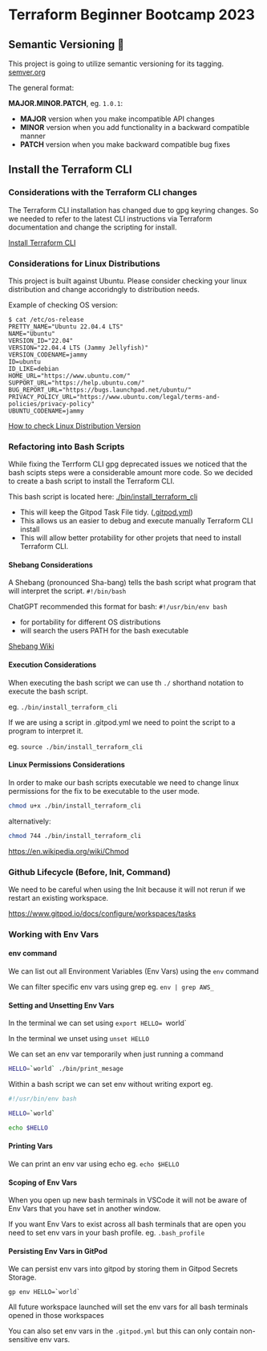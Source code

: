 # Terraform Beginner Bootcamp 2023

## Semantic Versioning :mage:

This project is going to utilize semantic versioning for its tagging.
[semver.org](https://semver.org/)


The general format:

**MAJOR.MINOR.PATCH**, eg. `1.0.1`:

- **MAJOR** version when you make incompatible API changes
- **MINOR** version when you add functionality in a backward compatible manner
- **PATCH** version when you make backward compatible bug fixes

## Install the Terraform CLI

### Considerations with the Terraform CLI changes
The Terraform CLI installation has changed due to gpg keyring changes. So we needed to refer to the latest CLI instructions via Terraform documentation and change the scripting for install.

[Install Terraform CLI](https://developer.hashicorp.com/terraform/tutorials/aws-get-started/install-cli)

### Considerations for Linux Distributions

This project is built against Ubuntu.
Please consider checking your linux distribution and change accoridngly to distribution needs.

Example of checking OS version:

```
$ cat /etc/os-release
PRETTY_NAME="Ubuntu 22.04.4 LTS"
NAME="Ubuntu"
VERSION_ID="22.04"
VERSION="22.04.4 LTS (Jammy Jellyfish)"
VERSION_CODENAME=jammy
ID=ubuntu
ID_LIKE=debian
HOME_URL="https://www.ubuntu.com/"
SUPPORT_URL="https://help.ubuntu.com/"
BUG_REPORT_URL="https://bugs.launchpad.net/ubuntu/"
PRIVACY_POLICY_URL="https://www.ubuntu.com/legal/terms-and-policies/privacy-policy"
UBUNTU_CODENAME=jammy
```

[How to check Linux Distribution Version](https://www.cyberciti.biz/faq/find-linux-distribution-name-version-number/)


### Refactoring into Bash Scripts

While fixing the Terrform CLI gpg deprecated issues we noticed that the bash scipts steps were a considerable amount more code. So we decided to create a bash script to install the Terraform CLI. 

This bash script is located here: [./bin/install_terraform_cli](./bin/install_terraform_cli)

- This will keep the Gitpod Task File tidy. ([.gitpod.yml](.gitpod.yml))
- This allows us an easier to debug and execute manually Terraform CLI install
- This will allow better protability for other projets that need to install Terraform CLI.

#### Shebang Considerations

A Shebang (pronounced Sha-bang) tells the bash script what program that will interpret the script. `#!/bin/bash`

ChatGPT recommended this format for bash: `#!/usr/bin/env bash`

- for portability for different OS distributions
- will search the users PATH for the bash executable

[Shebang Wiki](https://en.wikipedia.org/wiki/Shebang_(Unix))

#### Execution Considerations
When executing the bash script we can use th `./` shorthand notation to execute the bash script. 

eg. `./bin/install_terraform_cli`

If we are using a script in .gitpod.yml we need to point the script to a program to interpret it.

eg. `source ./bin/install_terraform_cli`

#### Linux Permissions Considerations

In order to make our bash scripts executable we need to change linux permissions for the fix to be executable to the user mode.

```sh
chmod u+x ./bin/install_terraform_cli
```

alternatively:

```sh
chmod 744 ./bin/install_terraform_cli
```
https://en.wikipedia.org/wiki/Chmod

### Github Lifecycle (Before, Init, Command)

We need to be careful when using the Init because it will not rerun if we restart an existing workspace.

https://www.gitpod.io/docs/configure/workspaces/tasks

### Working with Env Vars

#### env command

We can list out all Environment Variables (Env Vars) using the `env` command

We can filter specific env vars using grep eg. `env | grep AWS_`

#### Setting and Unsetting Env Vars

In the terminal we can set using `export HELLO= `world`

In the terminal we unset using `unset HELLO`

We can set an env var temporarily when just running a command

```sh
HELLO=`world` ./bin/print_mesage
```

Within a bash script we can set env without writing export eg.

```sh
#!/usr/bin/env bash

HELLO=`world`

echo $HELLO
```

#### Printing Vars

We can print an env var using echo eg. `echo $HELLO`

#### Scoping of Env Vars

When you open up new bash terminals in VSCode it will not be aware of Env Vars that you have set in another window. 

If you want Env Vars to exist across all bash terminals that are open you need to set env vars in your bash profile. eg. `.bash_profile`

#### Persisting Env Vars in GitPod

We can persist env vars into gitpod by storing them in Gitpod Secrets Storage. 

```
gp env HELLO=`world`
```

All future workspace launched will set the env vars for all bash terminals opened in those workspaces

You can also set env vars in the `.gitpod.yml` but this can only contain non-sensitive env vars. 